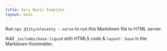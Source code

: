 ```yaml
---
title: Very Basic Template
layout: base
---
```


Run `npx @11ty/eleventy --serve` to run this Markdown file to HTML server.

Add `_includes/base.liquid` with HTML5 code & `layout: base` in the Markdown frontmatter.